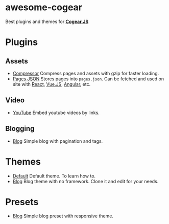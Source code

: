 # awesome-cogear

Best plugins and themes for [**Cogear.JS**](https://cogearjs.org)

# Plugins

## Assets

* [Compressor](https://github.com/codemotion/cogear-plugin-compressor) Compress pages and assets with gzip for faster loading. 
* [Pages JSON](https://github.com/codemotion/cogear-plugin-pages-json) Stores pages into `pages.json`. Can be fetched and used on site with [React](https://reactjs.org), [Vue.JS](https://vuejs.org), [Angular](https://angular.io), etc.

## Video

* [YouTube](https://github.com/codemotion/cogear-plugin-youtube) Embed youtube videos by links.

## Blogging

* [Blog](https://github.com/codemotion/cogear-plugin-blog) Simple blog with pagination and tags.

# Themes

* [Default](https://github.com/codemotion/cogear-theme-default) Default theme. To learn how to.
* [Blog](https://github.com/codemotion/cogear-theme-blog) Blog theme with no framework. Clone it and edit for your needs.

# Presets

* [Blog](https://github.com/codemotion/cogear-preset-blog) Simple blog preset with responsive theme.
